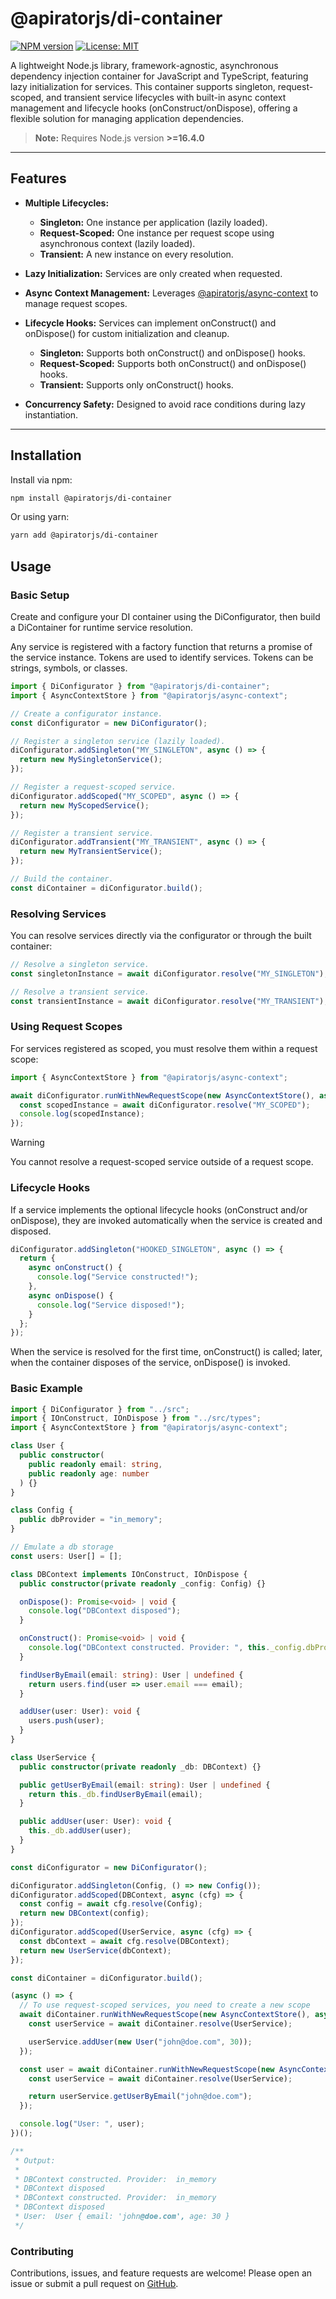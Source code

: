 # @apiratorjs/di-container

[![NPM version](https://img.shields.io/npm/v/@apiratorjs/di-container.svg)](https://www.npmjs.com/package/@apiratorjs/di-container)
[![License: MIT](https://img.shields.io/npm/l/@apiratorjs/di-container.svg)](https://github.com/apiratorjs/di-container/blob/main/LICENSE)

A lightweight Node.js library, framework-agnostic, asynchronous dependency injection container for JavaScript and
TypeScript, featuring lazy initialization for services. This container supports singleton, request-scoped, and transient
service lifecycles with built-in async context management and lifecycle hooks (onConstruct/onDispose), offering a
flexible solution for managing application dependencies.

> **Note:** Requires Node.js version **>=16.4.0**
 
---

## Features

- **Multiple Lifecycles:**
    - **Singleton:** One instance per application (lazily loaded).
    - **Request-Scoped:** One instance per request scope using asynchronous context (lazily loaded).
    - **Transient:** A new instance on every resolution.

- **Lazy Initialization:** Services are only created when requested.
- **Async Context Management:** Leverages [@apiratorjs/async-context](https://github.com/apiratorjs/async-context) to
  manage request scopes.
- **Lifecycle Hooks:** Services can implement onConstruct() and onDispose() for custom initialization and cleanup.
    - **Singleton:** Supports both onConstruct() and onDispose() hooks.
    - **Request-Scoped:** Supports both onConstruct() and onDispose() hooks.
    - **Transient:** Supports only onConstruct() hooks.
- **Concurrency Safety:** Designed to avoid race conditions during lazy instantiation.

---

## Installation

Install via npm:

```bash
npm install @apiratorjs/di-container
```

Or using yarn:

```bash
yarn add @apiratorjs/di-container
```

## Usage

### Basic Setup

Create and configure your DI container using the DiConfigurator, then build a DiContainer for runtime service
resolution.

Any service is registered with a factory function that returns a promise of the service instance. Tokens are used to
identify services.
Tokens can be strings, symbols, or classes.

```typescript
import { DiConfigurator } from "@apiratorjs/di-container";
import { AsyncContextStore } from "@apiratorjs/async-context";

// Create a configurator instance.
const diConfigurator = new DiConfigurator();

// Register a singleton service (lazily loaded).
diConfigurator.addSingleton("MY_SINGLETON", async () => {
  return new MySingletonService();
});

// Register a request-scoped service.
diConfigurator.addScoped("MY_SCOPED", async () => {
  return new MyScopedService();
});

// Register a transient service.
diConfigurator.addTransient("MY_TRANSIENT", async () => {
  return new MyTransientService();
});

// Build the container.
const diContainer = diConfigurator.build();
```

### Resolving Services

You can resolve services directly via the configurator or through the built container:

```typescript
// Resolve a singleton service.
const singletonInstance = await diConfigurator.resolve("MY_SINGLETON");

// Resolve a transient service.
const transientInstance = await diConfigurator.resolve("MY_TRANSIENT");
```

### Using Request Scopes

For services registered as scoped, you must resolve them within a request scope:

```typescript
import { AsyncContextStore } from "@apiratorjs/async-context";

await diConfigurator.runWithNewRequestScope(new AsyncContextStore(), async () => {
  const scopedInstance = await diConfigurator.resolve("MY_SCOPED");
  console.log(scopedInstance);
});
```

> [!WARNING]
> You cannot resolve a request-scoped service outside of a request scope.

### Lifecycle Hooks

If a service implements the optional lifecycle hooks (onConstruct and/or onDispose), they are invoked automatically when
the service is created and disposed.

```typescript
diConfigurator.addSingleton("HOOKED_SINGLETON", async () => {
  return {
    async onConstruct() {
      console.log("Service constructed!");
    },
    async onDispose() {
      console.log("Service disposed!");
    }
  };
});
```

When the service is resolved for the first time, onConstruct() is called; later, when the container disposes of the
service, onDispose() is invoked.

### Basic Example

```typescript
import { DiConfigurator } from "../src";
import { IOnConstruct, IOnDispose } from "../src/types";
import { AsyncContextStore } from "@apiratorjs/async-context";

class User {
  public constructor(
    public readonly email: string,
    public readonly age: number
  ) {}
}

class Config {
  public dbProvider = "in_memory";
}

// Emulate a db storage
const users: User[] = [];

class DBContext implements IOnConstruct, IOnDispose {
  public constructor(private readonly _config: Config) {}

  onDispose(): Promise<void> | void {
    console.log("DBContext disposed");
  }

  onConstruct(): Promise<void> | void {
    console.log("DBContext constructed. Provider: ", this._config.dbProvider);
  }

  findUserByEmail(email: string): User | undefined {
    return users.find(user => user.email === email);
  }

  addUser(user: User): void {
    users.push(user);
  }
}

class UserService {
  public constructor(private readonly _db: DBContext) {}

  public getUserByEmail(email: string): User | undefined {
    return this._db.findUserByEmail(email);
  }

  public addUser(user: User): void {
    this._db.addUser(user);
  }
}

const diConfigurator = new DiConfigurator();

diConfigurator.addSingleton(Config, () => new Config());
diConfigurator.addScoped(DBContext, async (cfg) => {
  const config = await cfg.resolve(Config);
  return new DBContext(config);
});
diConfigurator.addScoped(UserService, async (cfg) => {
  const dbContext = await cfg.resolve(DBContext);
  return new UserService(dbContext);
});

const diContainer = diConfigurator.build();

(async () => {
  // To use request-scoped services, you need to create a new scope
  await diContainer.runWithNewRequestScope(new AsyncContextStore(), async () => {
    const userService = await diContainer.resolve(UserService);

    userService.addUser(new User("john@doe.com", 30));
  });

  const user = await diContainer.runWithNewRequestScope(new AsyncContextStore(), async () => {
    const userService = await diContainer.resolve(UserService);

    return userService.getUserByEmail("john@doe.com");
  });

  console.log("User: ", user);
})();

/**
 * Output:
 *
 * DBContext constructed. Provider:  in_memory
 * DBContext disposed
 * DBContext constructed. Provider:  in_memory
 * DBContext disposed
 * User:  User { email: 'john@doe.com', age: 30 }
 */
```

### Contributing

Contributions, issues, and feature requests are welcome!
Please open an issue or submit a pull request on [GitHub](https://github.com/apiratorjs/di-container).
